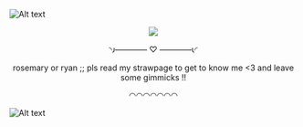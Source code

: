 ![Alt text](https://64.media.tumblr.com/f34b5f8f78f7185af2ac0417c710b409/0237d70da99bce4f-99/s1280x1920/122c102ac4f6169e4a50be6e5b3877e18b8968b9.pnj) 

<p align="center"> <img src="https://i.ibb.co/wYSskWv/Untitled45-20241104153559.png">

<p align="center"> 
◝𐑨———— ♡ ————𐑧◜
</p>
<p align="center"> 
rosemary or ryan ;; pls read my strawpage to get to know me <3 and leave some gimmicks !!
</p>
<p align="center"> 
◠◠◠◠◠◠◠
</p>

![Alt text](https://64.media.tumblr.com/f34b5f8f78f7185af2ac0417c710b409/0237d70da99bce4f-99/s1280x1920/122c102ac4f6169e4a50be6e5b3877e18b8968b9.pnj)
